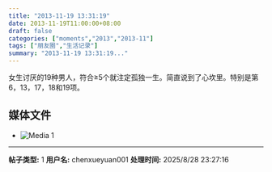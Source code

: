 ```yaml
---
title: "2013-11-19 13:31:19"
date: 2013-11-19T11:00:00+08:00
draft: false
categories: ["moments","2013","2013-11"]
tags: ["朋友圈","生活记录"]
summary: "2013-11-19 13:31:19..."
---
```


女生讨厌的19种男人，符合≥5个就注定孤独一生。简直说到了心坎里。特别是第6，13，17，18和19项。

## 媒体文件

- ![Media 1](/Moments/photos/2013-11-19/201311191331190.jpg)

---

**帖子类型:** 1
**用户名:** chenxueyuan001
**处理时间:** 2025/8/28 23:27:16